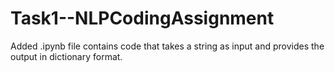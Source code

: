 # Task1--NLPCodingAssignment
Added .ipynb file contains code that takes a string as input and provides the output in dictionary format.
